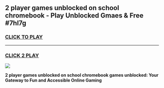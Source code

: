 
## 2 player games unblocked on school chromebook - Play Unblocked Gmaes & Free #7hl7g
<h3>
<a href="https://news.freeplayer.one?title=2_player_games_unblocked_on_school_chromebook&ref=24F">CLICK TO PLAY</a></h3>
<hr>

<h3>
<a href="https://news.freeplayer.one?title=2_player_games_unblocked_on_school_chromebook&ref=24F">CLICK 2 PLAY</a>
  
</h3>

<a href="https://news.freeplayer.one?title=2_player_games_unblocked_on_school_chromebook&ref=24F/"><img src="https://clearcache.store/games.png"></a>


**2 player games unblocked on school chromebook games unblocked: Your Gateway to Fun and Accessible Online Gaming**
